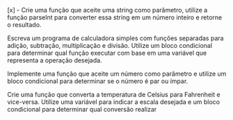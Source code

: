 [x] - Crie uma função que aceite uma string como parâmetro, utilize a função parseInt para converter essa string em um número inteiro e retorne o resultado.

Escreva um programa de calculadora simples com funções separadas para adição, subtração, multiplicação e divisão. Utilize um bloco condicional para determinar qual função executar com base em uma variável que representa a operação desejada.

Implemente uma função que aceite um número como parâmetro e utilize um bloco condicional para determinar se o número é par ou ímpar.

Crie uma função que converta a temperatura de Celsius para Fahrenheit e vice-versa. Utilize uma variável para indicar a escala desejada e um bloco condicional para determinar qual conversão realizar